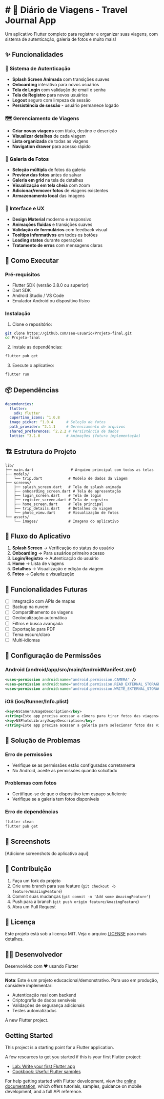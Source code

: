 # # 📱 Diário de Viagens - Travel Journal App

Um aplicativo Flutter completo para registrar e organizar suas viagens, com sistema de autenticação, galeria de fotos e muito mais!

## ✨ Funcionalidades

### 🔐 **Sistema de Autenticação**
- **Splash Screen Animada** com transições suaves
- **Onboarding** interativo para novos usuários
- **Tela de Login** com validação de email e senha
- **Tela de Registro** para novos usuários
- **Logout** seguro com limpeza de sessão
- **Persistência de sessão** - usuário permanece logado

### 🗺️ **Gerenciamento de Viagens**
- **Criar novas viagens** com título, destino e descrição
- **Visualizar detalhes** de cada viagem
- **Lista organizada** de todas as viagens
- **Navigation drawer** para acesso rápido

### 📸 **Galeria de Fotos**
- **Seleção múltipla** de fotos da galeria
- **Preview das fotos** antes de salvar
- **Galeria em grid** na tela de detalhes
- **Visualização em tela cheia** com zoom
- **Adicionar/remover fotos** de viagens existentes
- **Armazenamento local** das imagens

### 🎨 **Interface e UX**
- **Design Material** moderno e responsivo
- **Animações fluidas** e transições suaves
- **Validação de formulários** com feedback visual
- **Tooltips informativos** em todos os botões
- **Loading states** durante operações
- **Tratamento de erros** com mensagens claras

## 🚀 Como Executar

### Pré-requisitos
- Flutter SDK (versão 3.8.0 ou superior)
- Dart SDK
- Android Studio / VS Code
- Emulador Android ou dispositivo físico

### Instalação
1. Clone o repositório:
```bash
git clone https://github.com/seu-usuario/Projeto-final.git
cd Projeto-final
```

2. Instale as dependências:
```bash
flutter pub get
```

3. Execute o aplicativo:
```bash
flutter run
```

## 📦 Dependências

```yaml
dependencies:
  flutter:
    sdk: flutter
  cupertino_icons: ^1.0.8
  image_picker: ^1.0.4      # Seleção de fotos
  path_provider: ^2.1.1     # Gerenciamento de arquivos
  shared_preferences: ^2.2.2 # Persistência de dados
  lottie: ^3.1.0            # Animações (futura implementação)
```

## 🏗️ Estrutura do Projeto

```
lib/
├── main.dart                 # Arquivo principal com todas as telas
├── models/
│   └── trip.dart            # Modelo de dados da viagem
├── screens/
│   ├── splash_screen.dart   # Tela de splash animada
│   ├── onboarding_screen.dart # Tela de apresentação
│   ├── login_screen.dart    # Tela de login
│   ├── register_screen.dart # Tela de registro
│   ├── home_screen.dart     # Tela principal
│   ├── trip_details.dart    # Detalhes da viagem
│   └── photo_view.dart      # Visualização de fotos
└── assets/
    └── images/              # Imagens do aplicativo
```

## 🔄 Fluxo do Aplicativo

1. **Splash Screen** → Verificação do status do usuário
2. **Onboarding** → Para usuários primeiro acesso
3. **Login/Registro** → Autenticação do usuário
4. **Home** → Lista de viagens
5. **Detalhes** → Visualização e edição da viagem
6. **Fotos** → Galeria e visualização

## 🎯 Funcionalidades Futuras

- [ ] Integração com APIs de mapas
- [ ] Backup na nuvem
- [ ] Compartilhamento de viagens
- [ ] Geolocalização automática
- [ ] Filtros e busca avançada
- [ ] Exportação para PDF
- [ ] Tema escuro/claro
- [ ] Multi-idiomas

## 🔧 Configuração de Permissões

### Android (android/app/src/main/AndroidManifest.xml)
```xml
<uses-permission android:name="android.permission.CAMERA" />
<uses-permission android:name="android.permission.READ_EXTERNAL_STORAGE" />
<uses-permission android:name="android.permission.WRITE_EXTERNAL_STORAGE" />
```

### iOS (ios/Runner/Info.plist)
```xml
<key>NSCameraUsageDescription</key>
<string>Este app precisa acessar a câmera para tirar fotos das viagens</string>
<key>NSPhotoLibraryUsageDescription</key>
<string>Este app precisa acessar a galeria para selecionar fotos das viagens</string>
```

## 🐛 Solução de Problemas

### Erro de permissões
- Verifique se as permissões estão configuradas corretamente
- No Android, aceite as permissões quando solicitado

### Problemas com fotos
- Certifique-se de que o dispositivo tem espaço suficiente
- Verifique se a galeria tem fotos disponíveis

### Erro de dependências
```bash
flutter clean
flutter pub get
```

## 📱 Screenshots

[Adicione screenshots do aplicativo aqui]

## 🤝 Contribuição

1. Faça um fork do projeto
2. Crie uma branch para sua feature (`git checkout -b feature/AmazingFeature`)
3. Commit suas mudanças (`git commit -m 'Add some AmazingFeature'`)
4. Push para a branch (`git push origin feature/AmazingFeature`)
5. Abra um Pull Request

## 📄 Licença

Este projeto está sob a licença MIT. Veja o arquivo [LICENSE](LICENSE) para mais detalhes.

## 👨‍💻 Desenvolvedor

Desenvolvido com ❤️ usando Flutter

---

**Nota**: Este é um projeto educacional/demonstrativo. Para uso em produção, considere implementar:
- Autenticação real com backend
- Criptografia de dados sensíveis
- Validações de segurança adicionais
- Testes automatizados

A new Flutter project.

## Getting Started

This project is a starting point for a Flutter application.

A few resources to get you started if this is your first Flutter project:

- [Lab: Write your first Flutter app](https://docs.flutter.dev/get-started/codelab)
- [Cookbook: Useful Flutter samples](https://docs.flutter.dev/cookbook)

For help getting started with Flutter development, view the
[online documentation](https://docs.flutter.dev/), which offers tutorials,
samples, guidance on mobile development, and a full API reference.

